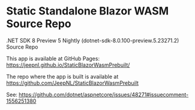 # Static Standalone Blazor WASM Source Repo

.NET SDK 8 Preview 5 Nightly (dotnet-sdk-8.0.100-preview.5.23271.2) Source Repo

This app is available at GitHub Pages: https://jeepnl.github.io/StaticBlazorWasmPrebuilt/

The repo where the app is built is available at	https://github.com/JeepNL/StaticBlazorWasmPrebuilt

See: https://github.com/dotnet/aspnetcore/issues/48271#issuecomment-1556251380
